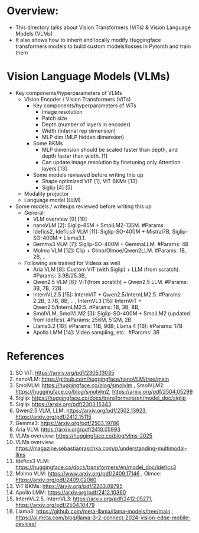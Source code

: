 # Overview:
- This directory talks about Vision Transformers (ViTs) & Vision Language Models (VLMs)
- It also shows how to inherit and locally modify Huggingface transformers models to build custom models/losses in Pytorch and train them

# Vision Language Models (VLMs)
- Key components/hyperparameters of VLMs
    - Vision Encoder / Vision Transformers (ViTs)
        - Key components/hyperparameters of ViTs
            - Image resolution
            - Patch size
            - Depth (number of layers in encoder)
            - Width (internal rep dimension)
            - MLP dim (MLP hidden dimension)
        - Some BKMs
            - MLP dimension should be scaled faster than depth, and depth faster than width. [1]
            - Can update image resolution by finetuning only Attention layers [13]
        - Some models reviewed before writing this up
            - Shape optimized VIT [1], ViT BKMs [13]
            - Siglip [4] [5]
    - Modality projector
    - Language model (LLM) 
- Some models / writeups reviewed before writing this up
   - General:
        - VLM overview [9] [10]
        - nanoVLM [2]: Siglip-85M + SmolLM2-135M. #Params:
        - Idefics2, Idefics3 VLM [11]: Siglip-SO-400M + Mistral7B, Siglip-SO-400M + Llama3.1. 
        - Gemma3 VLM [7]: Siglip-SO-400M + GemmaLLM. #Params: 4B
        - Molmo VLM [12]: Clip + Olmo/Olmoe/Qwen2LLM. #Params: 1B, 2B, ..
    - Following are trained for Videos as well
        - Aria VLM [8]: Custom ViT (with Siglip) + LLM (from scratch). #Params: 3.9B/25.3B, 
        - Qwen2.5 VLM [6]: ViT(from scratch) + Qwen2.5 LLM. #Params: 3B, 7B, 72B
        - InternVL2.5 [15]: InternViT + Qwen2.5/InternLM2.5. #Params: 2.2B, 3.7B, 8B, .. , InternVL3 [15]: InternViT + Qwen2.5/InternLM2.5. #Params: 1B, 3B, 8B,
        - SmolVLM, SmolVLM2 [3]: Siglip-SO-400M + SmolLM2 (updated from Idefics). #Params: 256M, 512M, 2B
        - Llama3.2 [16]: #Params: 11B, 90B;  Llama 4 [16]: #Params: 17B
        - Apollo LMM [14]: Video sampling, etc.. #Params: 3B

# References
1. SO ViT: https://arxiv.org/pdf/2305.13035
2. nanoVLM: https://github.com/huggingface/nanoVLM/tree/main
3. SmolVLM: https://huggingface.co/blog/smolvlm , SmolVLM2: https://huggingface.co/blog/smolvlm2, https://arxiv.org/pdf/2504.05299
4. Siglip: https://huggingface.co/docs/transformers/en/model_doc/siglip
5. Siglip: https://arxiv.org/pdf/2303.15343
6. Qwen2.5 VLM, LLM: https://arxiv.org/pdf/2502.13923, https://arxiv.org/pdf/2412.15115
7. Gemma3: https://arxiv.org/pdf/2503.19786
8. Aria VLM: https://arxiv.org/pdf/2410.05993
9. VLMs overview: https://huggingface.co/blog/vlms-2025
10. VLMs overview: https://magazine.sebastianraschka.com/p/understanding-multimodal-llms
11. Idefics3 VLM: https://huggingface.co/docs/transformers/en/model_doc/idefics3
12. Molmo VLM: https://www.arxiv.org/pdf/2409.17146 , Olmoe: https://arxiv.org/pdf/2409.02060
13. ViT BKMs: https://arxiv.org/pdf/2203.09795
14. Apollo LMM: https://arxiv.org/pdf/2412.10360
15. InternVL2.5, InternVL3: https://arxiv.org/pdf/2412.05271, https://arxiv.org/pdf/2504.10479
16. Llama3: https://github.com/meta-llama/llama-models/tree/main , https://ai.meta.com/blog/llama-3-2-connect-2024-vision-edge-mobile-devices/
